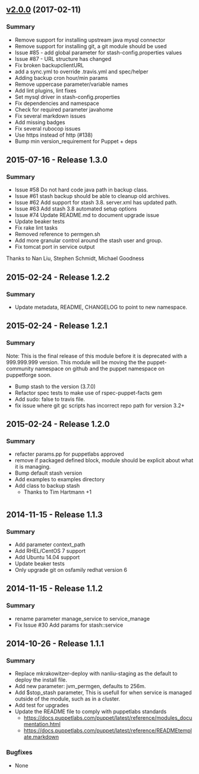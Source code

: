 ## [v2.0.0](https://github.com/voxpupuli/puppet-stash/tree/v2.0.0) (2017-02-11)
### Summary
- Remove support for installing upstream java mysql connector
- Remove support for installing git, a git module should be used
- Issue #85 - add global parameter for stash-config.properties values
- Issue #87 - URL structure has changed
- Fix broken backupclientURL
- add a sync.yml to override .travis.yml and spec/helper
- Adding backup cron hour/min params
- Remove uppercase parameter/variable names
- Add lint plugins, lint fixes
- Set mysql driver in stash-config.properties
- Fix dependencies and namespace
- Check for required parameter javahome
- Fix several markdown issues
- Add missing badges
- Fix several rubocop issues
- Use https instead of http (#138)
- Bump min version_requirement for Puppet + deps

## 2015-07-16 - Release 1.3.0
### Summary

- Issue #58 Do not hard code java path in backup class.
- Issue #61 stash backup should be able to cleanup old archives.
- Issue #62 Add support for stash 3.8. server.xml has updated path.
- Issue #63 Add stash 3.8 automated setup options
- Issue #74 Update README.md to document upgrade issue
- Update beaker tests
- Fix rake lint tasks
- Removed reference to permgen.sh
- Add more granular control around the stash user and group.
- Fix tomcat port in service output

Thanks to Nan Liu, Stephen Schmidt, Michael Goodness

## 2015-02-24 - Release 1.2.2
### Summary

- Update metadata, README, CHANGELOG to point to new namespace.

## 2015-02-24 - Release 1.2.1
### Summary

Note: This is the final release of this module before it is deprecated with a 999.999.999 version. This module will be moving the the puppet-community namespace on github and the puppet namespace on puppetforge soon.

- Bump stash to the version  (3.7.0)
- Refactor spec tests to make use of rspec-puppet-facts gem
- Add sudo: false to travis file.
- fix issue where git gc scripts has incorrect repo path for version 3.2+

## 2015-02-24 - Release 1.2.0
### Summary
- refacter params.pp for puppetlabs approved
- remove if packaged defined block, module should be explicit about what it is managing.
- Bump default stash version
- Add examples to examples directory
- Add class to backup stash
  - Thanks to Tim Hartmann +1

#
## 2014-11-15 - Release 1.1.3
### Summary
- Add parameter context_path
- Add RHEL/CentOS 7 support
- Add Ubuntu 14.04 support
- Update beaker tests
- Only upgrade git on osfamily redhat version 6
## 2014-11-15 - Release 1.1.2
### Summary
- rename parameter manage_service to service_manage
- Fix Issue #30 Add params for stash::service
## 2014-10-26 - Release 1.1.1
### Summary
- Replace mkrakowitzer-deploy with nanliu-staging as the default to deploy the install file.
- Add new parameter: jvm_permgen, defaults to 256m.
- Add $stop_stash parameter, This is usefull for when service is managed outside of the module,
such as in a cluster.
- Add test for upgrades
- Update the README file to comply with puppetlabs standards
  - https://docs.puppetlabs.com/puppet/latest/reference/modules_documentation.html
  - https://docs.puppetlabs.com/puppet/latest/reference/READMEtemplate.markdown

### Bugfixes
- None
